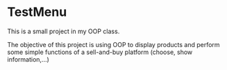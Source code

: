 # TestMenu

This is a small project in my OOP class.

The objective of this project is using OOP to display products and perform some simple functions of a sell-and-buy platform (choose, show information,...)
